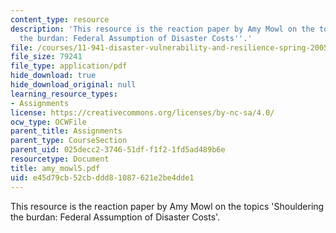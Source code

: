 ```yaml
---
content_type: resource
description: 'This resource is the reaction paper by Amy Mowl on the topics ''Shouldering
  the burdan: Federal Assumption of Disaster Costs''.'
file: /courses/11-941-disaster-vulnerability-and-resilience-spring-2005/e45d79cb52cbddd81087621e2be4dde1_amy_mowl5.pdf
file_size: 79241
file_type: application/pdf
hide_download: true
hide_download_original: null
learning_resource_types:
- Assignments
license: https://creativecommons.org/licenses/by-nc-sa/4.0/
ocw_type: OCWFile
parent_title: Assignments
parent_type: CourseSection
parent_uid: 025decc2-3746-51df-f1f2-1fd5ad489b6e
resourcetype: Document
title: amy_mowl5.pdf
uid: e45d79cb-52cb-ddd8-1087-621e2be4dde1
---
```

This resource is the reaction paper by Amy Mowl on the topics 'Shouldering the burdan: Federal Assumption of Disaster Costs'.